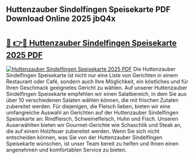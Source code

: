 ## Huttenzauber Sindelfingen Speisekarte PDF Download Online 2025 jbQ4x

# <h2><a href="http://gc6d19.nevu.top/?p=Huttenzauber+Sindelfingen+Speisekarte">🔗 👉🔴 Huttenzauber Sindelfingen Speisekarte 2025 PDF</a></h2>

[![Huttenzauber Sindelfingen Speisekarte 2025 PDF](https://i.imgur.com/dBaPXMq.png)](http://gc6d19.nevu.top/?p=Huttenzauber+Sindelfingen+Speisekarte)
Die Huttenzauber Sindelfingen Speisekarte ist nicht nur eine Liste von Gerichten in einem Restaurant oder Café, sondern auch Ihre Möglichkeit, ein köstliches und für Ihren Geschmack geeignetes Gericht zu wählen. Auf unserer Huttenzauber Sindelfingen Speisekarte empfehlen wir einen Salatbereich, in dem Sie aus über 10 verschiedenen Salaten wählen können, die mit frischen Zutaten zubereitet werden. Für diejenigen, die Fleisch lieben, bieten wir eine umfangreiche Auswahl an Gerichten auf der Huttenzauber Sindelfingen Speisekarte an: Rindfleisch, Schweinefleisch, Huhn und Fisch. Unseren Auserwählten bieten wir Gourmet-Gerichte wie Schaschlik und Steak an, die auf einem Holzfeuer zubereitet werden. Wenn Sie sich nicht entscheiden können, was Sie von der Huttenzauber Sindelfingen Speisekarte wünschen, ist unser Team bereit zu helfen und Ihnen einen angenehmen und komfortablen Service zu bieten.

